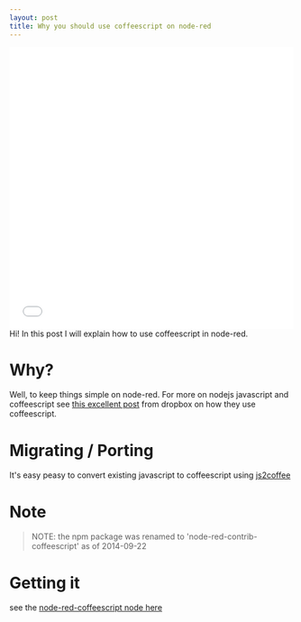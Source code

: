 ```yaml
---
layout: post
title: Why you should use coffeescript on node-red
---
```


<iframe src="//player.vimeo.com/video/106729013" width="100%" height="500" frameborder="0" webkitallowfullscreen mozallowfullscreen allowfullscreen></iframe> 

<div class="message">
  Hi! In this post I will explain how to use coffeescript in node-red.
</div>

# Why?

Well, to keep things simple on node-red.
For more on nodejs javascript and coffeescript see [this excellent post](https://tech.dropbox.com/2012/09/dropbox-dives-into-coffeescript) from dropbox on how they use coffeescript.

# Migrating / Porting

It's easy peasy to convert existing javascript to coffeescript using [js2coffee](http://js2coffee.org/)

# Note

> NOTE: the npm package was renamed to 'node-red-contrib-coffeescript' as of 2014-09-22

# Getting it

see the [node-red-coffeescript node here](https://www.npmjs.org/package/node-red-contrib-coffeescript)

